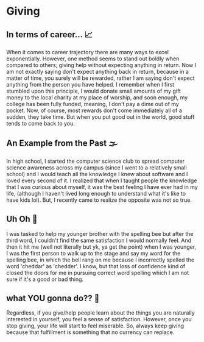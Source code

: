 # Giving

## In terms of career... 📈
When it comes to career trajectory there are many ways to excel exponentially. However, one method seems to stand out boldly when compared to others; giving help without expecting anything in return. Now I am not exactly saying don't expect anything back in return, because in a matter of time, you surely will be rewarded, rather I am saying don't expect anything from the person you have helped. I remember when I first stumbled upon this principle, I would donate small amounts of my gift money to the local charity at my place of worship, and soon enough, my college has been fully funded, meaning, I don't pay a dime out of my pocket. Now, of course, most rewards don't come immediately all of a sudden, they take time. But when you put good out in the world, good stuff tends to come back to you.

## An Example from the Past 🌫️
In high school, I started the computer science club to spread computer science awareness across my campus (since I went to a relatively small school) and I would teach all the knowledge I knew about software and I loved every second of it. I realized that when I taught people the knowledge that I was curious about myself, it was the best feeling I have ever had in my life, (although I haven't lived long enough to understand what it's like to have kids lol). But, I recently came to realize the opposite was not so true.

## Uh Oh 😬
I was tasked to help my younger brother with the spelling bee but after the third word, I couldn't find the same satisfaction I would normally feel. And then it hit me (well not literally but yk, ya get the point) when I was younger, I was the first person to walk up to the stage and say my word for the spelling bee, in which the bell rang on me because I incorrectly spelled the word 'cheddar' as 'chedder'. I know, but that loss of confidence kind of closed the doors for me in pursuing correct word spelling which I am not sure if it's a good or bad thing.

## what YOU gonna do?? 🤨
Regardless, if you give/help people learn about the things you are naturally interested in yourself, you feel a sense of satisfaction. However, once you stop giving, your life will start to feel miserable. So, always keep giving because that fulfillment is something that no currency can replace.
